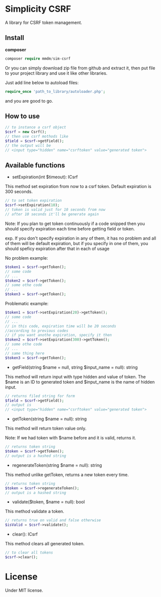 # Simplicity CSRF
A library for CSRF token management.

## Install
**composer**
```php 
composer require mmdm/sim-csrf
```

Or you can simply download zip file from github and extract it, 
then put file to your project library and use it like other libraries.

Just add line below to autoload files:

```php
require_once 'path_to_library/autoloader.php';
```

and you are good to go.

## How to use
```php
// to instance a csrf object
$csrf = new Csrf();
// then use csrf mothods like
$field = $csrf->getField();
// the output will be
// <input type="hidden" name="csrftoken" value="generated token">
```

## Available functions

- setExpiration(int $timeout): ICsrf

This method set expiration from now to a csrf token. Default 
expiration is 300 seconds.

```php
// to set token expiration
$csrf->setExpiration(10);
// token is valid just for 10 seconds from now
// after 10 seconds it'll be generate again
```

Note: If you plan to get token continuously if a code snipped then 
you should specify expiration each time before getting field or 
token.

exp.
If you don't specify expiration in any of them,
it has no problem and all of them will be default expiration, but 
if you specify in one of them, you should speficy expiration after 
that in each of usage

No problem example:

```php
$token1 = $csrf->getToken();
// some code
// ...
$token2 = $csrf->getToken();
// some othe code
// ...
$token3 = $csrf->getToken();
```

Problematic example:

```php
$token1 = $csrf->setExpiration(20)->getToken();
// some code
// ...
// in this code, expiration time will be 20 seconds
//according to previous codes
// if you want anothe expiration, specify it then
$token2 = $csrf->setExpiration(300)->getToken();
// some othe code
// ...
// same thing here
$token3 = $csrf->getToken();
```

- getField(string $name = null, string $input_name = null): string

This method will return input with type hidden and value of token. 
The $name is an ID to generated token and $input_name is the name 
of hidden input.

```php
// returns filed string for form
$field = $csrf->getField();
// output is
// <input type="hidden" name="csrftoken" value="generated token">
```

- getToken(string $name = null): string

This method will return token value only.

Note: If we had token with $name before and it is valid, returns it.

```php
// returns token string
$token = $csrf->getToken();
// output is a hashed string
```

- regenerateToken(string $name = null): string

This method unlike getToken, returns a new token every time.

```php
// returns token string
$token = $csrf->regenerateToken();
// output is a hashed string
```

- validate($token, $name = null): bool

This method validate a token.

```php
// returns true on valid and false otherwise
$isValid = $csrf->validate();
```

- clear(): ICsrf

This method clears all generated token.

```php
// to clear all tokens
$csrf->clear();
```

# License
Under MIT license.